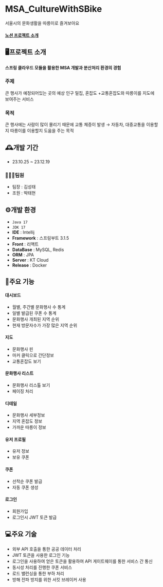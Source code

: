 # MSA_CultureWithSBike
서울시의 문화생활을 따릉이로 즐겨보아요 <br>
#### <a href="https://sw-sth.notion.site/898e9ed7b37e4d4e8170a86defd68769">노션 프로젝트 소개</a>

## 🖥️프로젝트 소개
#### 스프링 클라우드 모듈을 활용한 MSA 개발과 분산처리 환경의 경험

### 주제
큰 행사가 예정되어있는 곳의 예상 인구 밀집, 혼잡도 +교통혼잡도와 따릉이를 지도에 보여주는 서비스

### 목적
큰 행사에는 사람이 많이 몰리기 때문에 교통 체증이 발생 → 자동차, 대중교통을 이용할지 따릉이를 이용할지 도움을 주는 목적

## 🕰️개발 기간
- 23.10.25 ~ 23.12.19

### 🧑‍🤝‍🧑팀원
- 팀장 : 김성태
- 조원 : 박태현

## ⚙️개발 환경
- `Java 17` 
- `JDK 17` 
- **IDE** : Intellij 
- **Framework** :  스프링부트 3.1.5 
- **Front** : 리액트
- **DataBase** : MySQL, Redis
- **ORM** : JPA
- **Server** : KT Cloud
- **Release** : Docker

## 📌주요 기능
#### 대시보드
- 월별, 주간별 문화행사 수 통계
- 일별 발급된 쿠폰 수 통계
- 문화행사 개최된 지역 순위
- 현재 방문자수가 가장 많은 지역 순위
#### 지도
- 문화행사 핀
- 마커 클릭으로 간단정보
- 교통혼잡도 보기
#### 문화행사 리스트
- 문화행사 리스톨 보기
- 페이징 처리
#### 디테일
- 문화행사 세부정보
- 지역 혼잡도 정보
- 가까운 따릉이 정보
#### 유저 프로필
- 유저 정보
- 보유 쿠폰
#### 쿠폰
- 선착순 쿠폰 발급
- 자동 쿠폰 생성
#### 로그인
- 회원가입
- 로그인시 JWT 토큰 발급

## 💻주요 기술
- 외부 API 호출을 통한 공공 데이터 처리 
- JWT 토큰을 사용한 로그인 기능 
- 로그인을 사용하여 얻은 토큰을 활용하여 API 게이트웨이를 통한 서비스 간 통신
- 동시성 처리를 진행한 쿠폰 서비스
- 로드 밸런싱을 통한 부하 처리
- 방해 전파 방지를 위한 서킷 브레이커 사용
